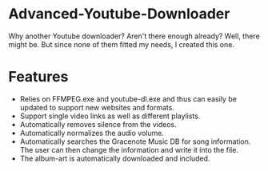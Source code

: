 Advanced-Youtube-Downloader
===========================

Why another Youtube downloader? Aren't there enough already?
Well, there might be. But since none of them fitted my needs, I created this one.

# Features

- Relies on FFMPEG.exe and youtube-dl.exe and thus can easily be updated to support new websites and formats.
- Support single video links as well as different playlists.
- Automatically removes silence from the videos.
- Automatically normalizes the audio volume.
- Automatically searches the Gracenote Music DB for song information. The user can then change the information and write it into the file.
- The album-art is automatically downloaded and included.



